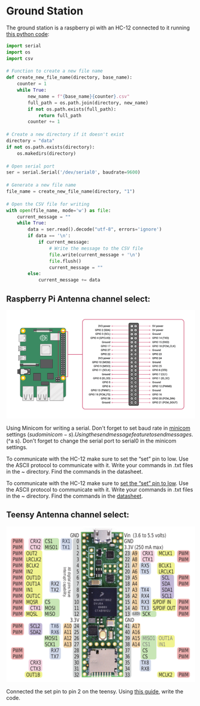 # Ground Station


The ground station is a raspberry pi with an HC-12 connected to it running [this python code]:

[this python code]:https://github.com/marstmu/groundstation

``` py
import serial
import os
import csv

# Function to create a new file name
def create_new_file_name(directory, base_name):
    counter = 1
    while True:
        new_name = f"{base_name}{counter}.csv"
        full_path = os.path.join(directory, new_name)
        if not os.path.exists(full_path):
            return full_path
        counter += 1

# Create a new directory if it doesn't exist
directory = "data"
if not os.path.exists(directory):
    os.makedirs(directory)

# Open serial port
ser = serial.Serial('/dev/serial0', baudrate=9600)

# Generate a new file name
file_name = create_new_file_name(directory, "1")

# Open the CSV file for writing
with open(file_name, mode='w') as file:
    current_message = ""
    while True:
        data = ser.read().decode("utf-8", errors='ignore')
        if data == '\n':
            if current_message:
                # Write the message to the CSV file
                file.write(current_message + '\n')
                file.flush()
                current_message = ""
        else:
            current_message += data

```

## Raspberry Pi Antenna channel select:
![rpi](rpipinout.png)


 Using Minicom for writing a serial. Don't forget to set baud rate in [minicom] settings ($sudo minicom -s). Using the send message feature to send messages. ($^a s). Don't forget to change the serial port to serial0 in the minicom settings.

To communicate with the HC-12 make sure to set the “set” pin to low. Use the ASCII protocol to communicate with it. Write your commands in .txt files in the ~ directory. Find the commands in the datasheet.

[Following this guide.]: https://howtomechatronics.com/tutorials/arduino/arduino-and-hc-12-long-range-wireless-communication-module/

[minicom]:https://www.waveshare.com/wiki/Raspberry_Pi_Tutorial_Series:_Serial

To communicate with the HC-12 make sure to [set the “set” pin to low]. Use the ASCII protocol to communicate with it. Write your commands in .txt files in the ~ directory. Find the commands in the [datasheet].

[set the “set” pin to low]: https://embeddedcomputing.com/technology/processing/interface-io/quick-start-raspberry-pi-gpio-terminal-interface

[datasheet]: https://www.elecrow.com/download/HC-12.pdf

## Teensy Antenna channel select:

![teensypinout](teensypinout.png)

Connected the set pin to pin 2 on the teensy. Using [this guide], write the code.

[this guide]: https://howtomechatronics.com/tutorials/arduino/arduino-and-hc-12-long-range-wireless-communication-module/
